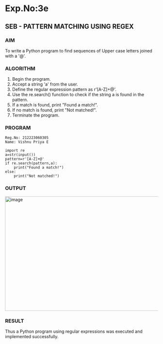 # Exp.No:3e
## SEB - PATTERN MATCHING USING REGEX

### AIM  
To write a Python program to find sequences of Upper case letters joined with a '@'.

### ALGORITHM

1. Begin the program.  
2. Accept a string 'a' from the user.
3. Define the regular expression pattern as r'[A-Z]+@'.
4. Use the re.search() function to check if the string a is found in the pattern.
5. If a match is found, print "Found a match!".
6. If no match is found, print "Not matched!".
7. Terminate the program.

### PROGRAM
```
Reg.No: 212223060305
Name: Vishnu Priya E

import re
a=str(input())
pattern=r'[A-Z]+@'
if re.search(pattern,a):
    print("Found a match!")
else:
    print("Not matched!")
```
### OUTPUT
<img width="924" height="377" alt="image" src="https://github.com/user-attachments/assets/e6ffa97a-0648-4c20-9c87-4d41c2715c33" />

### RESULT
Thus a Python program using regular expressions was executed and implemented successfully.
